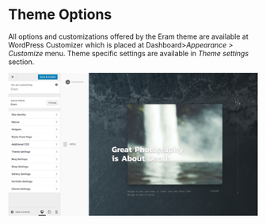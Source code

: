 # Theme Options

All options and customizations offered by the Eram theme are available at WordPress Customizer which is placed at Dashboard&gt;_Appearance &gt; Customize_ menu. Theme specific settings are available in _Theme settings_ section.

![](../.gitbook/assets/options.jpg)

